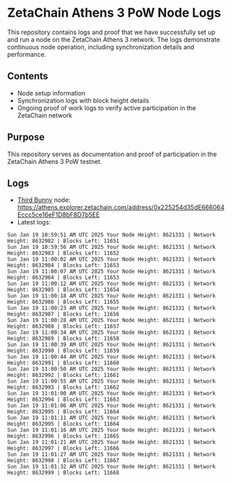 # ZetaChain Athens 3 PoW Node Logs
This repository contains logs and proof that we have successfully set up and run a node on the ZetaChain Athens 3 network. The logs demonstrate continuous node operation, including synchronization details and performance.

## Contents
- Node setup information
- Synchronization logs with block height details
- Ongoing proof of work logs to verify active participation in the ZetaChain network

## Purpose
This repository serves as documentation and proof of participation in the ZetaChain Athens 3 PoW testnet.

## Logs

- [Third Bunny](https://thirdbunny.xyz/) node: https://athens.explorer.zetachain.com/address/0x225254d35dE666064Eccc5ce16eF1D8bF8D7b5EE
- Latest logs:
```
Sun Jan 19 10:59:51 AM UTC 2025 Your Node Height: 8621331 | Network Height: 8632982 | Blocks Left: 11651
Sun Jan 19 10:59:56 AM UTC 2025 Your Node Height: 8621331 | Network Height: 8632983 | Blocks Left: 11652
Sun Jan 19 11:00:02 AM UTC 2025 Your Node Height: 8621331 | Network Height: 8632984 | Blocks Left: 11653
Sun Jan 19 11:00:07 AM UTC 2025 Your Node Height: 8621331 | Network Height: 8632984 | Blocks Left: 11653
Sun Jan 19 11:00:12 AM UTC 2025 Your Node Height: 8621331 | Network Height: 8632985 | Blocks Left: 11654
Sun Jan 19 11:00:18 AM UTC 2025 Your Node Height: 8621331 | Network Height: 8632986 | Blocks Left: 11655
Sun Jan 19 11:00:23 AM UTC 2025 Your Node Height: 8621331 | Network Height: 8632987 | Blocks Left: 11656
Sun Jan 19 11:00:28 AM UTC 2025 Your Node Height: 8621331 | Network Height: 8632988 | Blocks Left: 11657
Sun Jan 19 11:00:34 AM UTC 2025 Your Node Height: 8621331 | Network Height: 8632989 | Blocks Left: 11658
Sun Jan 19 11:00:39 AM UTC 2025 Your Node Height: 8621331 | Network Height: 8632990 | Blocks Left: 11659
Sun Jan 19 11:00:44 AM UTC 2025 Your Node Height: 8621331 | Network Height: 8632991 | Blocks Left: 11660
Sun Jan 19 11:00:50 AM UTC 2025 Your Node Height: 8621331 | Network Height: 8632992 | Blocks Left: 11661
Sun Jan 19 11:00:55 AM UTC 2025 Your Node Height: 8621331 | Network Height: 8632993 | Blocks Left: 11662
Sun Jan 19 11:01:00 AM UTC 2025 Your Node Height: 8621331 | Network Height: 8632994 | Blocks Left: 11663
Sun Jan 19 11:01:06 AM UTC 2025 Your Node Height: 8621331 | Network Height: 8632995 | Blocks Left: 11664
Sun Jan 19 11:01:11 AM UTC 2025 Your Node Height: 8621331 | Network Height: 8632995 | Blocks Left: 11664
Sun Jan 19 11:01:16 AM UTC 2025 Your Node Height: 8621331 | Network Height: 8632996 | Blocks Left: 11665
Sun Jan 19 11:01:21 AM UTC 2025 Your Node Height: 8621331 | Network Height: 8632997 | Blocks Left: 11666
Sun Jan 19 11:01:27 AM UTC 2025 Your Node Height: 8621331 | Network Height: 8632998 | Blocks Left: 11667
Sun Jan 19 11:01:32 AM UTC 2025 Your Node Height: 8621331 | Network Height: 8632999 | Blocks Left: 11668
```

